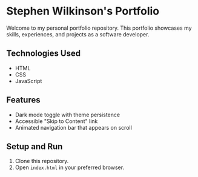 # Stephen Wilkinson's Portfolio

Welcome to my personal portfolio repository. This portfolio showcases my skills, experiences, and projects as a software developer.


## Technologies Used

- HTML
- CSS
- JavaScript

## Features

- Dark mode toggle with theme persistence
- Accessible "Skip to Content" link
- Animated navigation bar that appears on scroll

## Setup and Run

1. Clone this repository.
2. Open `index.html` in your preferred browser.
